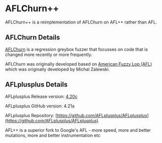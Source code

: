 # AFLChurn++

AFLChurn++ is a reimplementation of AFLChurn on AFL++ rather than AFL.

## AFLChurn Details

[AFLChurn](https://github.com/aflchurn/aflchurn) is a regression greybox fuzzer that focusses on code that is changed more recently or more frequently.

AFLChurn was originally developed based on [American Fuzzy Lop (AFL)](https://github.com/google/AFL) which was originally developed by Michal Zalewski.

## AFLplusplus Details

AFLplusplus Release version: [4.20c](https://github.com/AFLplusplus/AFLplusplus/releases)

AFLplusplus GitHub version: 4.21a

AFLplusplus Repository:
[https://github.com/AFLplusplus/AFLplusplus](https://github.com/AFLplusplus/AFLplusplus)

AFL++ is a superior fork to Google's AFL - more speed, more and better
mutations, more and better instrumentation etc
